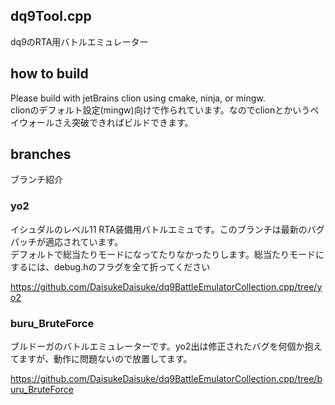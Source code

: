 ## dq9Tool.cpp

dq9のRTA用バトルエミュレーター  


## how to build
Please build with jetBrains clion using cmake, ninja, or mingw.  
clionのデフォルト設定(mingw)向けで作られています。なのでclionとかいうペイウォールさえ突破できればビルドできます。  

## branches
ブランチ紹介

### yo2
イシュダルのレベル11 RTA装備用バトルエミュです。このブランチは最新のバグパッチが適応されています。  
デフォルトで総当たりモードになってたりなかったりします。総当たりモードにするには、debug.hのフラグを全て折ってください  

https://github.com/DaisukeDaisuke/dq9BattleEmulatorCollection.cpp/tree/yo2


### buru_BruteForce

ブルドーガのバトルエミュレーターです。yo2出は修正されたバグを何個か抱えてますが、動作に問題ないので放置してます。

https://github.com/DaisukeDaisuke/dq9BattleEmulatorCollection.cpp/tree/buru_BruteForce

